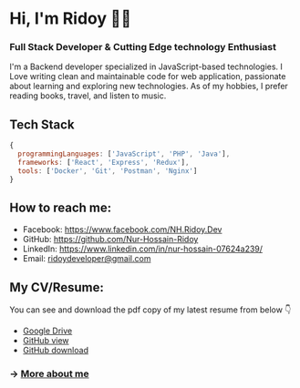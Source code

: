 # Hi, I'm Ridoy 👋🏼


 ### Full Stack Developer  &  Cutting Edge technology Enthusiast

I'm a Backend developer specialized in JavaScript-based technologies. I Love writing clean and maintainable code for web application, passionate about learning and exploring new technologies. As of my hobbies, I prefer reading books, travel, and listen to music.


## Tech Stack

```js
{
  programmingLanguages: ['JavaScript', 'PHP', 'Java'],
  frameworks: ['React', 'Express', 'Redux'],
  tools: ['Docker', 'Git', 'Postman', 'Nginx']
}
```

## How to reach me:
- Facebook: https://www.facebook.com/NH.Ridoy.Dev
- GitHub: https://github.com/Nur-Hossain-Ridoy
- LinkedIn: https://www.linkedin.com/in/nur-hossain-07624a239/
- Email: ridoydeveloper@gmail.com

## My CV/Resume:

You can see and download the pdf copy of my latest resume from below 👇

- [Google Drive](https://drive.google.com/file/d/16J-NpmX1Z3vLbUs9RSudjTmNx8YNQYdt/view?usp=sharing)
- [GitHub view](https://github.com/nur-hossain-ridoy/nur-hossain-ridoy/blob/master/Resume-Nur-Hossain.pdf)
- [GitHub download](https://raw.githubusercontent.com/foyzulkarim/foyzulkarim/master/Resume-Foyzul-Karim.pdf)


### &rarr; [More about me](https://ridoydev.netlify.app)
